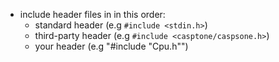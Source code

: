 * include header files in in this order:
	* standard header (e.g ```#include <stdin.h>```)
	* third-party header (e.g ```#include <casptone/caspsone.h>```)
	* your header (e.g "#include "Cpu.h"")

